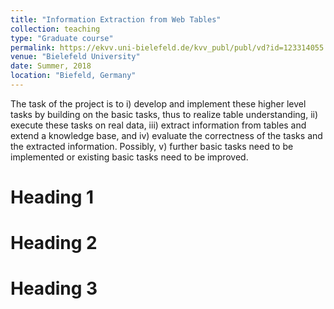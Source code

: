 ```yaml
---
title: "Information Extraction from Web Tables"
collection: teaching
type: "Graduate course"
permalink: https://ekvv.uni-bielefeld.de/kvv_publ/publ/vd?id=123314055
venue: "Bielefeld University"
date: Summer, 2018
location: "Biefeld, Germany"
---
```


The task of the project is to i) develop and implement these higher level tasks by building on the basic tasks, thus to realize table understanding, ii) execute these tasks on real data, iii) extract information from tables and extend a knowledge base, and iv) evaluate the correctness of the tasks and the extracted information. Possibly, v) further basic tasks need to be implemented or existing basic tasks need to be improved.

Heading 1
======

Heading 2
======

Heading 3
======
